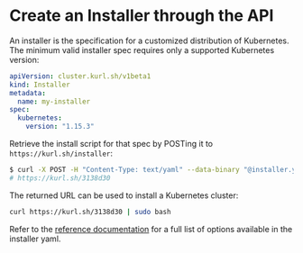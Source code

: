 # Create an Installer through the API

An installer is the specification for a customized distribution of Kubernetes.
The minimum valid installer spec requires only a supported Kubernetes version:

```yaml
apiVersion: cluster.kurl.sh/v1beta1
kind: Installer
metadata:
  name: my-installer
spec:
  kubernetes:
    version: "1.15.3"
```

Retrieve the install script for that spec by POSTing it to `https://kurl.sh/installer`:
```bash
$ curl -X POST -H "Content-Type: text/yaml" --data-binary "@installer.yaml" https://kurl.sh/installer && echo ""
# https://kurl.sh/3138d30
```

The returned URL can be used to install a Kubernetes cluster:
```bash
curl https://kurl.sh/3138d30 | sudo bash
```

Refer to the [reference documentation](kubernetes-installers-advanced-options) for a full list of options available in the installer yaml.
